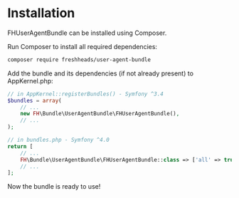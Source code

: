 Installation
============

FHUserAgentBundle can be installed using Composer.

Run Composer to install all required dependencies:

``` bash
composer require freshheads/user-agent-bundle
```

Add the bundle and its dependencies (if not already present) to AppKernel.php:

``` php
// in AppKernel::registerBundles() - Symfony ^3.4
$bundles = array(
    // ...
    new FH\Bundle\UserAgentBundle\FHUserAgentBundle(),
    // ...
);

// in bundles.php - Symfony ^4.0
return [
    // ...
    FH\Bundle\UserAgentBundle\FHUserAgentBundle::class => ['all' => true],
    // ...
];
```

Now the bundle is ready to use!
